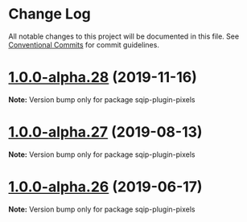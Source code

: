 # Change Log

All notable changes to this project will be documented in this file.
See [Conventional Commits](https://conventionalcommits.org) for commit guidelines.

# [1.0.0-alpha.28](https://github.com/axe312ger/sqip/compare/sqip-plugin-pixels@1.0.0-alpha.27...sqip-plugin-pixels@1.0.0-alpha.28) (2019-11-16)

**Note:** Version bump only for package sqip-plugin-pixels





# [1.0.0-alpha.27](https://github.com/axe312ger/sqip/compare/sqip-plugin-pixels@1.0.0-alpha.26...sqip-plugin-pixels@1.0.0-alpha.27) (2019-08-13)

**Note:** Version bump only for package sqip-plugin-pixels





# [1.0.0-alpha.26](https://github.com/axe312ger/sqip/compare/sqip-plugin-pixels@1.0.0-alpha.25...sqip-plugin-pixels@1.0.0-alpha.26) (2019-06-17)

**Note:** Version bump only for package sqip-plugin-pixels
